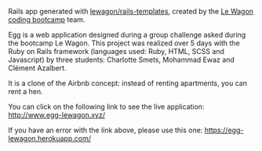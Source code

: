 Rails app generated with [lewagon/rails-templates](https://github.com/lewagon/rails-templates), created by the [Le Wagon coding bootcamp](https://www.lewagon.com) team.

Egg is a web application designed during a group challenge asked during the bootcamp Le Wagon. This project was realized over 5 days with the Ruby on Rails framework (languages used: Ruby, HTML, SCSS and Javascript) by three students: Charlotte Smets, Mohammad Ewaz and Clément Azalbert.

It is a clone of the Airbnb concept: instead of renting apartments, you can rent a hen.

You can click on the following link to see the live application: http://www.egg-lewagon.xyz/

If you have an error with the link above, please use this one: https://egg-lewagon.herokuapp.com/
